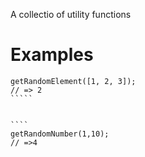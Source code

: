 A collectio of utility functions

# Examples

``````
getRandomElement([1, 2, 3]);
// => 2
`````


````
getRandomNumber(1,10);
// =>4
``````
